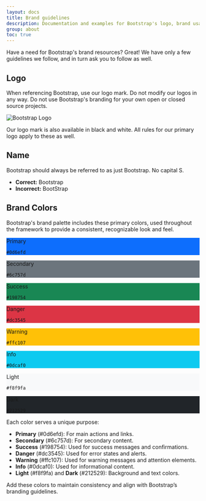```yaml
---
layout: docs
title: Brand guidelines
description: Documentation and examples for Bootstrap's logo, brand usage, and colors.
group: about
toc: true
---
```


Have a need for Bootstrap's brand resources? Great! We have only a few guidelines we follow, and in turn ask you to follow as well.

## Logo
When referencing Bootstrap, use our logo mark. Do not modify our logos in any way. Do not use Bootstrap's branding for your own open or closed source projects.

![Bootstrap Logo](path/to/logo.svg)

Our logo mark is also available in black and white. All rules for our primary logo apply to these as well.

## Name
Bootstrap should always be referred to as just Bootstrap. No capital S.

- **Correct:** Bootstrap
- **Incorrect:** BootStrap

## Brand Colors
Bootstrap's brand palette includes these primary colors, used throughout the framework to provide a consistent, recognizable look and feel.

<div class="color-swatches">
  <div class="color-swatch" style="background-color: #0d6efd;">
    <p>Primary</p>
    <code>#0d6efd</code>
  </div>
  <div class="color-swatch" style="background-color: #6c757d;">
    <p>Secondary</p>
    <code>#6c757d</code>
  </div>
  <div class="color-swatch" style="background-color: #198754;">
    <p>Success</p>
    <code>#198754</code>
  </div>
  <div class="color-swatch" style="background-color: #dc3545;">
    <p>Danger</p>
    <code>#dc3545</code>
  </div>
  <div class="color-swatch" style="background-color: #ffc107;">
    <p>Warning</p>
    <code>#ffc107</code>
  </div>
  <div class="color-swatch" style="background-color: #0dcaf0;">
    <p>Info</p>
    <code>#0dcaf0</code>
  </div>
  <div class="color-swatch" style="background-color: #f8f9fa;">
    <p>Light</p>
    <code>#f8f9fa</code>
  </div>
  <div class="color-swatch" style="background-color: #212529;">
    <p>Dark</p>
    <code>#212529</code>
  </div>
</div>

Each color serves a unique purpose:
- **Primary** (#0d6efd): For main actions and links.
- **Secondary** (#6c757d): For secondary content.
- **Success** (#198754): Used for success messages and confirmations.
- **Danger** (#dc3545): Used for error states and alerts.
- **Warning** (#ffc107): Used for warning messages and attention elements.
- **Info** (#0dcaf0): Used for informational content.
- **Light** (#f8f9fa) and **Dark** (#212529): Background and text colors.

Add these colors to maintain consistency and align with Bootstrap’s branding guidelines.
